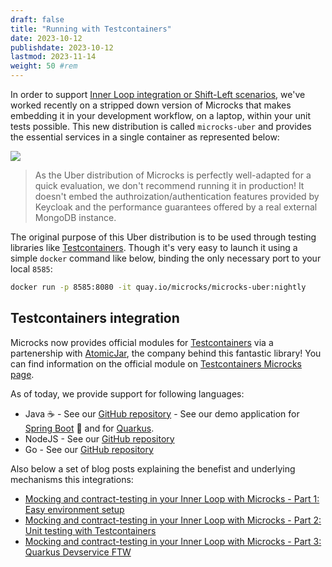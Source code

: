 ```yaml
---
draft: false
title: "Running with Testcontainers"
date: 2023-10-12
publishdate: 2023-10-12
lastmod: 2023-11-14
weight: 50 #rem
---
```


In order to support [Inner Loop integration or Shift-Left scenarios](https://www.linkedin.com/pulse/how-microcks-fit-unify-inner-outer-loops-cloud-native-kheddache), we've worked recently on a stripped down version of Microcks that makes embedding it in your development workflow, on a laptop, within your unit tests possible. This new distribution is called `microcks-uber` and provides the essential services in a single container as represented below:

<img src="/images/deployment-uber.png" class="img-responsive"/>

> As the Uber distribution of Microcks is perfectly well-adapted for a quick evaluation, we don't recommend running it in production! It doesn't embed the authroization/authentication features provided by Keycloak and the performance guarantees offered by a real external MongoDB instance.

The original purpose of this Uber distribution is to be used through testing libraries like [Testcontainers](https://testcontainers.com). Though it's very easy to launch it using a simple `docker` command like below, binding the only necessary port to your local `8585`:

```sh
docker run -p 8585:8080 -it quay.io/microcks/microcks-uber:nightly
```

## Testcontainers integration

Microcks now provides official modules for [Testcontainers](https://testcontainers.com) via a partenership with [AtomicJar](https://atomicjar.com/), the company behind this fantastic library! You can find information on the official module on [Testcontainers Microcks page](https://testcontainers.com/modules/microcks/).

As of today, we provide support for following languages:
* Java ☕️ - See our [GitHub repository](https://github.com/microcks/microcks-testcontainers-java) - See our demo application for [Spring Boot](https://github.com/microcks/api-lifecycle/blob/master/shift-left-demo/spring-boot-order-service/README.md) 🍃 and for [Quarkus](https://github.com/microcks/api-lifecycle/blob/master/shift-left-demo/quarkus-order-service/README.md).
* NodeJS - See our [GitHub repository](https://github.com/microcks/microcks-testcontainers-node)
* Go - See our [GitHub repository](https://github.com/microcks/microcks-testcontainers-go)

Also below a set of blog posts explaining the benefist and underlying mechanisms this integrations:
* [Mocking and contract-testing in your Inner Loop with Microcks - Part 1: Easy environment setup](https://medium.com/@lbroudoux/mocking-and-contract-testing-in-your-inner-loop-with-microcks-part-1-easy-environment-setup-dcd0f4355231)
* [Mocking and contract-testing in your Inner Loop with Microcks - Part 2: Unit testing with Testcontainers](https://medium.com/@lbroudoux/mocking-and-contract-testing-in-your-inner-loop-with-microcks-part-2-unit-testing-with-860a86cb4b4c)
* [Mocking and contract-testing in your Inner Loop with Microcks - Part 3: Quarkus Devservice FTW](https://medium.com/@lbroudoux/mocking-and-contract-testing-in-your-inner-loop-with-microcks-part-3-quarkus-devservice-ftw-a14b807737be)